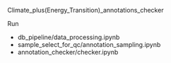 Climate_plus(Energy_Transition)_annotations_checker

Run

- db_pipeline/data_processing.ipynb
- sample_select_for_qc/annotation_sampling.ipynb 
- annotation_checker/checker.ipynb
